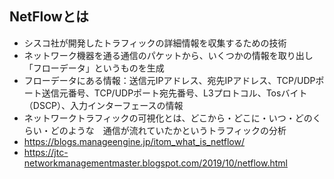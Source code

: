 ## NetFlowとは

- シスコ社が開発したトラフィックの詳細情報を収集するための技術
- ネットワーク機器を通る通信のパケットから、いくつかの情報を取り出し「フローデータ」というものを生成
- フローデータにある情報：送信元IPアドレス、宛先IPアドレス、TCP/UDPポート送信元番号、TCP/UDPポート宛先番号、L3プロトコル、Tosバイト（DSCP）、入力インターフェースの情報
- ネットワークトラフィックの可視化とは、どこから・どこに・いつ・どのくらい・どのような　通信が流れていたかというトラフィックの分析
- https://blogs.manageengine.jp/itom_what_is_netflow/
- https://jtc-networkmanagementmaster.blogspot.com/2019/10/netflow.html
